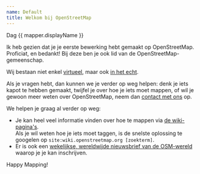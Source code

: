 ```yaml
---
name: Default
title: Welkom bij OpenStreetMap
---
```


Dag {{ mapper.displayName }}

Ik heb gezien dat je je eerste bewerking hebt gemaakt op OpenStreetMap. Proficiat, en bedankt! Bij deze ben je ook lid van de OpenStreetMap-gemeenschap.

Wij bestaan niet enkel [virtueel](https://openstreetmap.be/), maar ook [in het echt](https://openstreetmap.be/nl/category/event.html).

Als je vragen hebt, dan kunnen we je verder op weg helpen: denk je iets kapot te hebben gemaakt, twijfel je over hoe je iets moet mappen, of wil je gewoon meer weten over OpenStreetMap, neem dan [contact met ons](https://openstreetmap.be/nl/contact.html) op.

We helpen je graag al verder op weg:

* Je kan heel veel informatie vinden over hoe te mappen via [de wiki-pagina's](https://wiki.openstreetmap.org/wiki/NL:Hoofdpagina).  
Als je wil weten hoe je iets moet taggen, is de snelste oplossing te googelen op `site:wiki.openstreetmap.org [zoekterm]`.
* Er is ook een [wekelijkse, wereldwijde nieuwsbrief van de OSM-wereld](https://weeklyosm.eu/) waarop je je kan inschrijven.

Happy Mapping!
